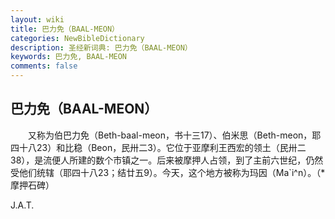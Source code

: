 ```yaml
---
layout: wiki
title: 巴力免（BAAL-MEON）
categories: NewBibleDictionary
description: 圣经新词典: 巴力免（BAAL-MEON）
keywords: 巴力免, BAAL-MEON
comments: false
---
```


## 巴力免（BAAL-MEON）

　　又称为伯巴力免（Beth-baal-meon，书十三17）、伯米思（Beth-meon，耶四十八23）和比稳（Beon，民卅二3）。它位于亚摩利王西宏的领土（民卅二38），是流便人所建的数个市镇之一。后来被摩押人占领，到了主前六世纪，仍然受他们统辖（耶四十八23；结廿五9）。今天，这个地方被称为玛因（Ma`i^n）。（*摩押石碑）

J.A.T.






